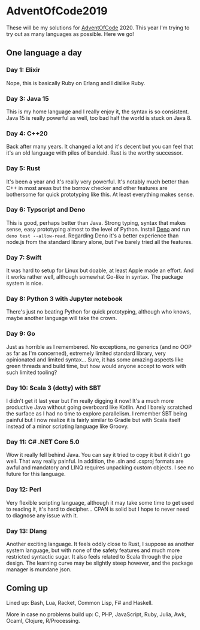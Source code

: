 # AdventOfCode2019

These will be my solutions for [AdventOfCode](https://adventofcode.com/) 2020. This year I'm trying to try out as many languages as possible. Here we go!

## One language a day

### Day 1: Elixir

Nope, this is basically Ruby on Erlang and I dislike Ruby.

### Day 3: Java 15

This is my home language and I really enjoy it, the syntax is so consistent. Java 15 is really powerful as well, too bad half the world is stuck on Java 8.

### Day 4: C++20

Back after many years. It changed a lot and it's decent but you can feel that it's an old language with piles of bandaid. Rust is the worthy successor.

### Day 5: Rust

It's been a year and it's really very powerful. It's notably much better than C++ in most areas but the borrow checker and other features are bothersome for quick prototyping like this. At least everything makes sense.

### Day 6: Typscript and Deno

This is good, perhaps better than Java. Strong typing, syntax that makes sense, easy prototyping almost to the level of Python. Install [Deno](https://deno.land/manual@v1.5.4/getting_started/installation) and run `deno test --allow-read`. Regarding Deno it's a better experience than node.js from the standard library alone, but I've barely tried all the features.

### Day 7: Swift

It was hard to setup for Linux but doable, at least Apple made an effort. And it works rather well, although somewhat Go-like in syntax. The package system is nice.

### Day 8: Python 3 with Jupyter notebook

There's just no beating Python for quick prototyping, although who knows, maybe another language will take the crown.

### Day 9: Go

Just as horrible as I remembered. No exceptions, no generics (and no OOP as far as I'm concerned), extremely limited standard library, very opinionated and limited syntax... Sure, it has some amazing aspects like green threads and build time, but how would anyone accept to work with such limited tooling?

### Day 10: Scala 3 (dotty) with SBT

I didn't get it last year but I'm really digging it now! It's a much more productive Java without going overboard like Kotlin. And I barely scratched the surface as I had no time to explore parallelism. I remember SBT being painful but I now realize it is fairly similar to Gradle but with Scala itself instead of a minor scripting language like Groovy.

### Day 11: C# .NET Core 5.0

Wow it really fell behind Java. You can say it tried to copy it but it didn't go well. That way really painful. In addition, the .sln and .csproj formats are awful and mandatory and LINQ requires unpacking custom objects. I see no future for this language.

### Day 12: Perl

Very flexible scripting language, although it may take some time to get used to reading it, it's hard to decipher... CPAN is solid but I hope to never need to diagnose any issue with it.

### Day 13: Dlang

Another exciting language. It feels oddly close to Rust, I suppose as another system language, but with none of the safety features and much more restricted syntactic sugar. It also feels related to Scala through the pipe design. The learning curve may be slightly steep however, and the package manager is mundane json.

## Coming up

Lined up: Bash, Lua, Racket, Common Lisp, F# and Haskell.

More in case no problems build up: C, PHP, JavaScript, Ruby, Julia, Awk, Ocaml, Clojure, R/Processing.

